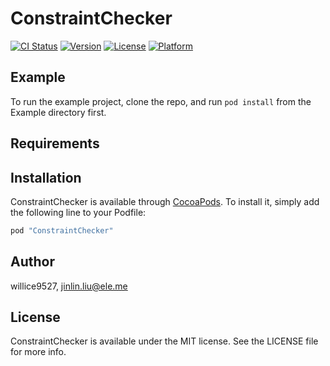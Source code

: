 # ConstraintChecker

[![CI Status](http://img.shields.io/travis/willice9527/ConstraintChecker.svg?style=flat)](https://travis-ci.org/willice9527/ConstraintChecker)
[![Version](https://img.shields.io/cocoapods/v/ConstraintChecker.svg?style=flat)](http://cocoapods.org/pods/ConstraintChecker)
[![License](https://img.shields.io/cocoapods/l/ConstraintChecker.svg?style=flat)](http://cocoapods.org/pods/ConstraintChecker)
[![Platform](https://img.shields.io/cocoapods/p/ConstraintChecker.svg?style=flat)](http://cocoapods.org/pods/ConstraintChecker)

## Example

To run the example project, clone the repo, and run `pod install` from the Example directory first.

## Requirements

## Installation

ConstraintChecker is available through [CocoaPods](http://cocoapods.org). To install
it, simply add the following line to your Podfile:

```ruby
pod "ConstraintChecker"
```

## Author

willice9527, jinlin.liu@ele.me

## License

ConstraintChecker is available under the MIT license. See the LICENSE file for more info.
